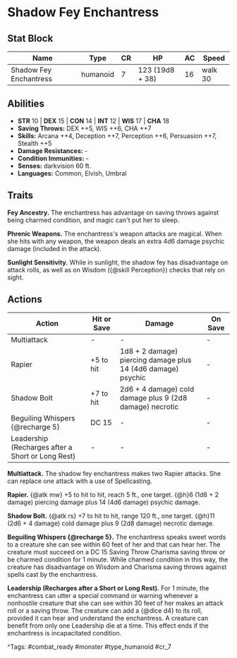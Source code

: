 # Shadow Fey Enchantress

## Stat Block

| Name | Type | CR | HP | AC | Speed |
|------|------|----|----|----|-------|
| Shadow Fey Enchantress | humanoid | 7 | 123 (19d8 + 38) | 16 | walk 30 |

## Abilities

- **STR** 10 | **DEX** 15 | **CON** 14 | **INT** 12 | **WIS** 17 | **CHA** 18
- **Saving Throws:** DEX ++5, WIS ++6, CHA ++7  
- **Skills:** Arcana ++4, Deception ++7, Perception ++6, Persuasion ++7, Stealth ++5  
- **Damage Resistances:** -  
- **Condition Immunities:** -  
- **Senses:** darkvision 60 ft.  
- **Languages:** Common, Elvish, Umbral

## Traits

**Fey Ancestry.** The enchantress has advantage on saving throws against being charmed condition, and magic can't put her to sleep.

**Phrenic Weapons.** The enchantress's weapon attacks are magical. When she hits with any weapon, the weapon deals an extra 4d6 damage psychic damage (included in the attack).

**Sunlight Sensitivity.** While in sunlight, the shadow fey has disadvantage on attack rolls, as well as on Wisdom ({@skill Perception}) checks that rely on sight.


## Actions

| Action | Hit or Save | Damage | On Save |
|--------|--------------|--------|----------|
| Multiattack | - | - | - |
| Rapier | +5 to hit | 1d8 + 2 damage) piercing damage plus 14 (4d6 damage) psychic | - |
| Shadow Bolt | +7 to hit | 2d6 + 4 damage) cold damage plus 9 (2d8 damage) necrotic | - |
| Beguiling Whispers {@recharge 5} | DC 15 | - | - |
| Leadership (Recharges after a Short or Long Rest) | - | - | - |

**Multiattack.** The shadow fey enchantress makes two Rapier attacks. She can replace one attack with a use of Spellcasting.

**Rapier.** {@atk mw} +5 to hit to hit, reach 5 ft., one target. {@h}6 (1d8 + 2 damage) piercing damage plus 14 (4d6 damage) psychic damage.

**Shadow Bolt.** {@atk rs} +7 to hit to hit, range 120 ft., one target. {@h}11 (2d6 + 4 damage) cold damage plus 9 (2d8 damage) necrotic damage.

**Beguiling Whispers {@recharge 5}.** The enchantress speaks sweet words to a creature she can see within 60 feet of her and that can hear her. The creature must succeed on a DC 15 Saving Throw Charisma saving throw or be charmed condition for 1 minute. While charmed condition in this way, the creature has disadvantage on Wisdom and Charisma saving throws against spells cast by the enchantress.

**Leadership (Recharges after a Short or Long Rest).** For 1 minute, the enchantress can utter a special command or warning whenever a nonhostile creature that she can see within 30 feet of her makes an attack roll or a saving throw. The creature can add a {@dice d4} to its roll, provided it can hear and understand the enchantress. A creature can benefit from only one Leadership die at a time. This effect ends if the enchantress is incapacitated condition.


^Tags: #combat_ready #monster #type_humanoid #cr_7